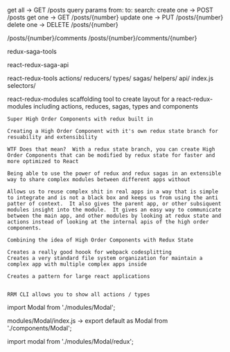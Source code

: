 get all -> GET /posts
	query params
		from:
		to:
		search:
create one -> POST /posts
get one -> GET /posts/{number}
update one -> PUT /posts/{number}
delete one -> DELETE /posts/{number}

/posts/{number}/comments
/posts/{number}/comments/{number}



redux-saga-tools

react-redux-saga-api

react-redux-tools
	actions/
	reducers/
	types/
	sagas/
		helpers/
		api/
		index.js
	selectors/


react-redux-modules
	scaffolding tool to create layout for a react-redux-modules including actions, reduces, sagas, types and components

	Super High Order Components with redux built in

	Creating a High Order Component with it's own redux state branch for resuability and extensibility

	WTF Does that mean?  With a redux state branch, you can create High Order Components that can be modified by redux state for faster and more optimized to React

	Being able to use the power of redux and redux sagas in an extensible way to share complex modules between different apps without

	Allows us to reuse complex shit in real apps in a way that is simple to integrate and is not a black box and keeps us from using the anti patter of context.  It also gives the parent app, or other subsiquent modules insight into the module.  It gives an easy way to communicate between the main app, and other modules by looking at redux state and actions instead of looking at the internal apis of the high order components.

	Combining the idea of High Order Components with Redux State

	Creates a really good hoook for webpack codesplitting
	Creates a very standard file system organization for maintain a complex app with multiple complex apps inside

	Creates a pattern for large react applications


	RRM CLI allows you to show all actions / types




import Modal from './modules/Modal';

modules/Modal/index.js ->
	export default as Modal from './components/Modal';


import modal from './modules/Modal/redux';